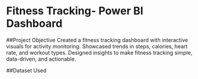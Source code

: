 # Fitness Tracking- Power BI Dashboard

##Project Objective
Created a fitness tracking dashboard with interactive visuals for activity monitoring.  Showcased trends in steps, calories, heart rate, and workout types.  Designed insights to make fitness tracking simple, data-driven, and actionable.

##Dataset Used
